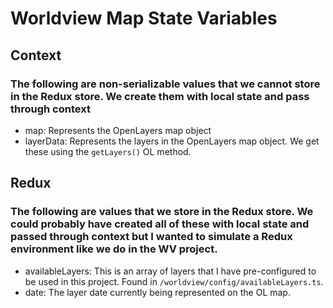 
# Worldview Map State Variables

## Context
### The following are non-serializable values that we cannot store in the Redux store. We create them with local state and pass through context

* map: Represents the OpenLayers map object 
* layerData: Represents the layers in the OpenLayers map object. We get these using the `getLayers()` OL method.

## Redux
### The following are values that we store in the Redux store. We could probably have created all of these with local state and passed through context but I wanted to simulate a Redux environment like we do in the WV project. 

* availableLayers: This is an array of layers that I have pre-configured to be used in this project. Found in `/worldview/config/availableLayers.ts`. 
* date: The layer date currently being represented on the OL map.